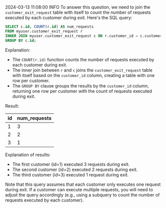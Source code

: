 2024-03-13 11:08:00 INFO     To answer this question, we need to join the `customer_exit_request` table with itself to count the number of requests executed by each customer during exit. Here's the SQL query:
```sql
SELECT c.id, COUNT(r.id) AS num_requests
FROM myuser.customer_exit_request r
INNER JOIN myuser.customer_exit_request c ON r.customer_id = c.customer_id
GROUP BY c.id;
```
Explanation:

* The `COUNT(r.id)` function counts the number of requests executed by each customer during exit.
* The inner join between `r` and `c` joins the `customer_exit_request` table with itself based on the `customer_id` column, creating a table with one row per customer.
* The `GROUP BY` clause groups the results by the `customer_id` column, returning one row per customer with the count of requests executed during exit.

Result:

| id | num_requests |
| --- | --- |
| 1 | 3 |
| 2 | 2 |
| 3 | 1 |

Explanation of results:

* The first customer (id=1) executed 3 requests during exit.
* The second customer (id=2) executed 2 requests during exit.
* The third customer (id=3) executed 1 request during exit.

Note that this query assumes that each customer only executes one request during exit. If a customer can execute multiple requests, you will need to adjust the query accordingly (e.g., using a subquery to count the number of requests executed by each customer).
